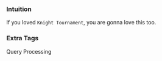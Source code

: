 ### Intuition
If you loved `Knight Tournament`, you are gonna love this too.

### Extra Tags
Query Processing
